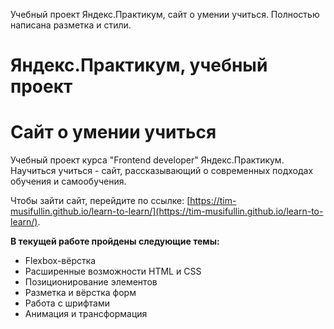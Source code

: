 Учебный проект Яндекс.Практикум, сайт о умении учиться. Полностью написана разметка и стили.

# Яндекс.Практикум, учебный проект
# Сайт о умении учиться

Учебный проект курса "Frontend developer" Яндекс.Практикум.
Научиться учиться - сайт, рассказывающий о современных подходах обучения и самообучения.

Чтобы зайти сайт, перейдите по ссылке: [https://tim-musifullin.github.io/learn-to-learn/](https://tim-musifullin.github.io/learn-to-learn/).

**В текущей работе пройдены следующие темы:**

* Flexbox-вёрстка
* Расширенные возможности HTML и CSS
* Позиционирование элементов
* Разметка и вёрстка форм
* Работа с шрифтами
* Анимация и трансформация
